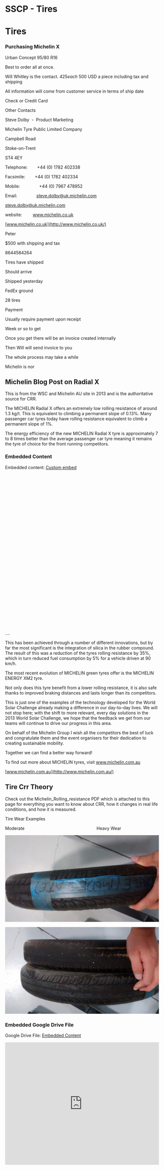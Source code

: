 # SSCP - Tires

# Tires

### Purchasing Michelin X

[](#h.3w9zx15nlwwa)

Urban Concept 95/80 R16

Best to order all at once. 

Will Whitley is the contact. $425  each ~$500 USD a piece including tax and shipping

All information will come from customer service in terms of ship date

Check or Credit Card

Other Contacts

Steve Dolby  -  Product Marketing

Michelin Tyre Public Limited Company

Campbell Road

Stoke-on-Trent

ST4 4EY

Telephone:        +44 (0) 1782 402338

Facsimile:        +44 (0) 1782 402334

Mobile:                +44 (0) 7967 478952

Email:                steve.dolby@uk.michelin.com

[steve.dolby@uk.michelin.com](mailto:steve.dolby@uk.michelin.com)

website:         www.michelin.co.uk

[www.michelin.co.uk](http://www.michelin.co.uk/)

Peter

$500 with shipping and tax

8644584264

Tires have shipped

Should arrive 

Shipped yesterday

FedEx ground

28 tires

Payment

Usually require payment upon receipt

Week or so to get

Once you get there will be an invoice created internally

Then Will will send invoice to you

The whole process may take a while

Michelin is nor 

## Michelin Blog Post on Radial X

[](#h.vaxsdg69lt3k)

This is from the WSC and Michelin AU site in 2013 and is the authoritative source for CRR. 

The MICHELIN Radial X offers an extremely low rolling resistance of around 1.3 kg/t. This is equivalent to climbing a permanent slope of 0.13%. Many passenger car tyres today have rolling resistance equivalent to climb a permanent slope of 1%.

The energy efficiency of the new MICHELIN Radial X tyre is approximately 7 to 8 times better than the average passenger car tyre meaning it remains the tyre of choice for the front running competitors.

### Embedded Content

Embedded content: [Custom embed]()

<iframe width="100%" height="400" src="" frameborder="0"></iframe>

 

 

 

....

This has been achieved through a number of different innovations, but by far the most significant is the integration of silica in the rubber compound. The result of this was a reduction of the tyres rolling resistance by 35%, which in turn reduced fuel consumption by 5% for a vehicle driven at 90 km/h.

The most recent evolution of MICHELIN green tyres offer is the MICHELIN ENERGY XM2 tyre.

Not only does this tyre benefit from a lower rolling resistance, it is also safe thanks to improved braking distances and lasts longer than its competitors.

This is just one of the examples of the technology developed for the World Solar Challenge already making a difference in our day-to-day lives. We will not stop here; with the shift to more relevant, every day solutions in the 2013 World Solar Challenge, we hope that the feedback we get from our teams will continue to drive our progress in this area.

On behalf of the Michelin Group I wish all the competitors the best of luck and congratulate them and the event organisers for their dedication to creating sustainable mobility.

Together we can find a better way forward!

To find out more about MICHELIN tyres, visit www.michelin.com.au

[www.michelin.com.au](http://www.michelin.com.au/)

## Tire Crr Theory 

[](#h.dozrnqpbmi6d)

Check out the Michelin_Rolling_resistance PDF which is attached to this page for everything you want to know about CRR, how it changes in real life conditions, and how it is measured. 

Tire Wear Examples

Moderate                                                            Heavy Wear

![](../../../../../assets/image_e4134e6baf.jpg)

![](../../../../../assets/image_61e4980779.jpg)

[](https://drive.google.com/folderview?id=1IUZBCjZnG13gssd3AGgR9x2wAr5cKVAK)

### Embedded Google Drive File

Google Drive File: [Embedded Content](https://drive.google.com/embeddedfolderview?id=1IUZBCjZnG13gssd3AGgR9x2wAr5cKVAK#list)

<iframe width="100%" height="400" src="https://drive.google.com/embeddedfolderview?id=1IUZBCjZnG13gssd3AGgR9x2wAr5cKVAK#list" frameborder="0"></iframe>

